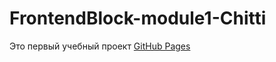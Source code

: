 # FrontendBlock-module1-Chitti
Это первый учебный проект [GitHub Pages](https://archenemy56.github.io/FrontendBlock-module1-Chitti/)
